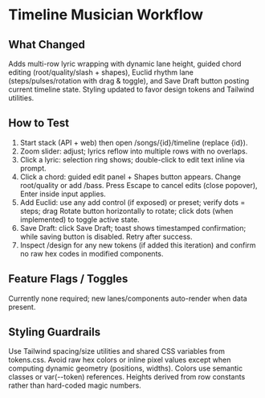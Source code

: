 # Timeline Musician Workflow

## What Changed

Adds multi-row lyric wrapping with dynamic lane height, guided chord editing (root/quality/slash + shapes), Euclid rhythm lane (steps/pulses/rotation with drag & toggle), and Save Draft button posting current timeline state. Styling updated to favor design tokens and Tailwind utilities.

## How to Test

1. Start stack (API + web) then open /songs/{id}/timeline (replace {id}).
2. Zoom slider: adjust; lyrics reflow into multiple rows with no overlaps.
3. Click a lyric: selection ring shows; double-click to edit text inline via prompt.
4. Click a chord: guided edit panel + Shapes button appears. Change root/quality or add /bass. Press Escape to cancel edits (close popover), Enter inside input applies.
5. Add Euclid: use any add control (if exposed) or preset; verify dots = steps; drag Rotate button horizontally to rotate; click dots (when implemented) to toggle active state.
6. Save Draft: click Save Draft; toast shows timestamped confirmation; while saving button is disabled. Retry after success.
7. Inspect /design for any new tokens (if added this iteration) and confirm no raw hex codes in modified components.

## Feature Flags / Toggles

Currently none required; new lanes/components auto-render when data present.

## Styling Guardrails

Use Tailwind spacing/size utilities and shared CSS variables from tokens.css. Avoid raw hex colors or inline pixel values except when computing dynamic geometry (positions, widths). Colors use semantic classes or var(--token) references. Heights derived from row constants rather than hard-coded magic numbers.
